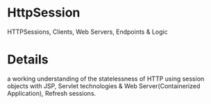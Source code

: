 # HttpSession
HTTPSessions, Clients, Web Servers, Endpoints &amp; Logic

# Details
a working understanding of the statelessness of HTTP using  session objects with JSP, Servlet technologies & Web Server(Containerized Application), Refresh sessions.
